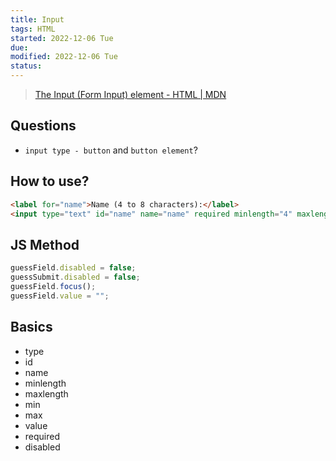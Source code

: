 ```yaml
---
title: Input
tags: HTML   
started: 2022-12-06 Tue
due: 
modified: 2022-12-06 Tue
status: 
---
```

>[The Input (Form Input) element - HTML | MDN](https://developer.mozilla.org/en-US/docs/Web/HTML/Element/input)
## Questions
- `input type - button` and `button element`?
## How to use?
```html
<label for="name">Name (4 to 8 characters):</label>
<input type="text" id="name" name="name" required minlength="4" maxlength="8" size="10">
```
## JS Method
```js
guessField.disabled = false;
guessSubmit.disabled = false;
guessField.focus();
guessField.value = "";
```
## Basics
- type
- id
- name
- minlength
- maxlength
- min
- max
- value
- required
- disabled